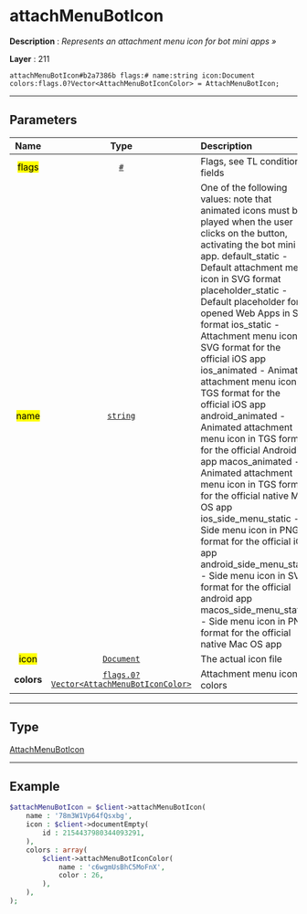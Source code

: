 # attachMenuBotIcon

**Description** : *Represents an attachment menu icon for bot mini apps &raquo;*

**Layer** : 211

```tl
attachMenuBotIcon#b2a7386b flags:# name:string icon:Document colors:flags.0?Vector<AttachMenuBotIconColor> = AttachMenuBotIcon;
```

---

## Parameters

| Name | Type | Description |
| :---: | :---: | :--- |
| <mark>flags</mark> | [`#`](type/#) | Flags, see TL conditional fields |
| <mark>name</mark> | [`string`](type/string) | One of the following values: note that animated icons must be played when the user clicks on the button, activating the bot mini app. default_static - Default attachment menu icon in SVG format placeholder_static - Default placeholder for opened Web Apps in SVG format ios_static - Attachment menu icon in SVG format for the official iOS app ios_animated - Animated attachment menu icon in TGS format for the official iOS app android_animated - Animated attachment menu icon in TGS format for the official Android app macos_animated - Animated attachment menu icon in TGS format for the official native Mac OS app ios_side_menu_static - Side menu icon in PNG format for the official iOS app android_side_menu_static - Side menu icon in SVG format for the official android app macos_side_menu_static - Side menu icon in PNG format for the official native Mac OS app |
| <mark>icon</mark> | [`Document`](type/Document) | The actual icon file |
| **colors** | [`flags.0?Vector<AttachMenuBotIconColor>`](type/AttachMenuBotIconColor) | Attachment menu icon colors |

---

## Type

[AttachMenuBotIcon](type/AttachMenuBotIcon)

---

## Example

```php
$attachMenuBotIcon = $client->attachMenuBotIcon(
	name : '78m3W1Vp64fQsxbg',
	icon : $client->documentEmpty(
		id : 2154437980344093291,
	),
	colors : array(
		$client->attachMenuBotIconColor(
			name : 'c6wgmUsBhC5MoFnX',
			color : 26,
		),
	),
);
```